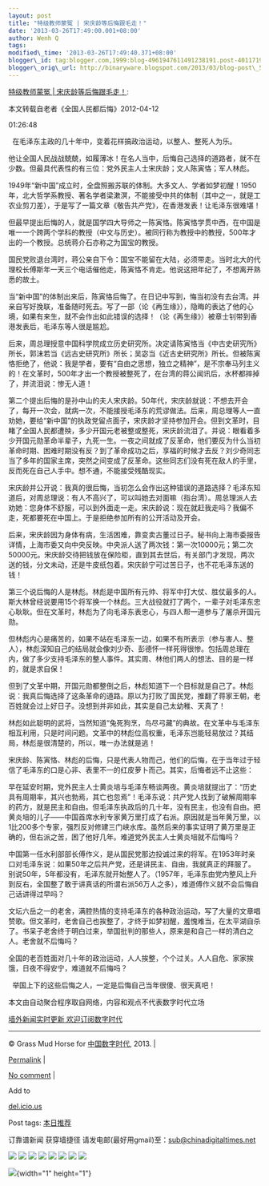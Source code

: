 ```yaml
--- 
layout: post 
title: "特级教师蒙冤 | 宋庆龄等后悔跟毛走！" 
date: '2013-03-26T17:49:00.001+08:00' 
author: Wenh Q
tags:
modified\_time: '2013-03-26T17:49:40.371+08:00' 
blogger\_id: tag:blogger.com,1999:blog-4961947611491238191.post-4011719663383928288
blogger\_orig\_url: http://binaryware.blogspot.com/2013/03/blog-post\_5252.html
---
```

[特级教师蒙冤 |
宋庆龄等后悔跟毛走！](http://feedproxy.google.com/~r/chinagfwblog/~3/gTDvML4zbbs/):

本文转载自老者《全国人民都后悔》2012-04-12



01:26:48





  在毛泽东主政的几十年中，变着花样搞政治运动，以整人、整死人为乐。



他让全国人民战战兢兢，如履薄冰！在名人当中，后悔自己选择的道路者，就不在少数。但最具代表性的有三位：党外民主人士宋庆龄；文人陈寅恪；军人林彪。









1949年“新中国”成立时，全盘照搬苏联的体制。大多文人、学者如梦初醒！1950年，北大哲学系教授、著名学者梁漱溟，不能接受中共的体制（其中之一，就是工农业剪刀差），于是写了一篇文章《敬告共产党》，在香港发表！让毛泽东很难堪！









但最早提出后悔的人，就是国学四大导师之一陈寅恪。陈寅恪学贯中西，在中国是唯一一个跨两个学科的教授（中文与历史）。被同行称为教授中的教授，500年才出的一个教授。总统蒋介石亦称之为国宝的教授。









国民党败退台湾时，蒋公亲自下令：国宝不能留在大陆，必须带走。当时北大的代理校长傅斯年一天三个电话催他走，陈寅恪不肯走。他说这把年纪了，不想离开熟悉的故土。









当“新中国”的体制出来后，陈寅恪后悔了。在日记中写到，悔当初没有去台湾。并亲自写好挽联，准备随时死去。写了一部（论《再生缘》），隐晦的表达了他的心境，如果有来生，就不会作出如此错误的选择！（论《再生缘》）被章士钊带到香港发表后，毛泽东等人很是尴尬。









后来，周总理授意中国科学院成立历史研究所。决定请陈寅恪当《中古史研究所》所长，郭沫若当《远古史研究所》所长；吴宓当《近古史研究所》所长。但被陈寅恪拒绝了，他说：我是学者，要有“自由之思想，独立之精神”，是不宗奉马列主义的！在文革时，500年才出一个教授被整死了，在台湾的蒋公闻讯后，水杯都摔掉了，并流泪说：惨无人道！









第二个提出后悔的是孙中山的夫人宋庆龄。50年代，宋庆龄就说：不想去开会了，每开一次会，就病一次，不能接授毛泽东的荒谬做法。后来，周总理等人一直劝她，要给“新中国”的执政党留点面子，宋庆龄才坚持参加开会。但到文革时，目睹了全国人民都遭殃，多少开国元老被整或整死，宋庆龄流泪了。并说：眼看着多少开国元勋革命半辈子，九死一生。一夜之间就成了反革命，他们要反为什么当初革命时期、困难时期没有反？到了革命成功之后，享福的时候才去反？刘少奇同志当了多年的国家主席，突然之间变成了反革命。这些同志们没有死在敌人的手里，反而死在自己人手中。想不通，不能接受残酷现实。









宋庆龄并公开说：我真的很后悔，当初怎么会作出这种错误的道路选择？毛泽东知道后，对周总理说：有人不高兴了，可以叫她去对面嘛（指台湾）。周总理派人去劝她：您身体不舒服，可以到外面走一走。宋庆龄说：现在就赶我走吗？我偏不走，死都要死在中国上。于是拒绝参加所有的公开活动及开会。









后来，宋庆龄因为身体有病，生活困难，靠变卖古董过日子。秘书向上海市委报告详情，上海市委又向中央反映。中央派人送了两次钱：第一次10000元；第二次50000元。宋庆龄交待把钱放在保险柜，直到其去世后，有关部门才发现，两次送的钱，分文未动，还是牛皮纸包着。宋庆龄宁可过苦日子，也不花毛泽东送的钱！









第三个说后悔的人是林彪。林彪是中国所有元帅、将军中打大仗、胜仗最多的人。斯大林曾经说要用15个将军换一个林彪。三大战役就打了两个，一辈子对毛泽东忠心耿耿。但在文革时，林彪为了向毛泽东表忠心，与四人帮一道参与了屠杀开国元勋。









但林彪内心是痛苦的，如果不站在毛泽东一边，如果不有所表示（参与害人、整人），林彪深知自己的结局就会像刘少奇、彭德怀一样死得很惨。包括周总理在内，做了多少支持毛泽东的整人事件。其实周、林他们两人的想法、目的是一样的，就是求自保！









但到了文革中期，开国元勋都整倒之后，林彪知道下一个目标就是自己了。林彪说：我真后悔选择了这条革命的道路。原以为打败了国民党，推翻了蒋家王朝，老百姓就会过上好日子。没想到并非如此，其实是自己太幼稚、天真了！









林彪如此聪明的武将，当然知道“兔死狗烹，鸟尽弓藏”的典故。在文革中与毛泽东相互利用，只是时间问题。文革中的林彪位高权重，毛泽东岂能轻易放过？其结局，林彪是很清楚的，所以，唯一办法就是逃！









宋庆龄、陈寅恪、林彪的后悔，只是代表人物而己，他们的后悔，在于当年过于轻信了毛泽东的口是心非、表里不一的红皮萝卜而己。其实，后悔者远不止这些：









早在延安时期，党外民主人士黄炎培与毛泽东畅谈两夜。黄炎培就提出了：“历史具有周期率，其兴也勃焉，其亡也忽焉”！毛泽东说：共产党人找到了破解周期率的药方，就是民主和自由。但毛泽东执政后的几十年，没有民主，也没有自由。把黄炎培的儿子——中国首席水利专家黄万里打成了右派。原因就是当年黄万里，以1比200多个专家，强烈反对修建三门峡水库。虽然后来的事实证明了黄万里是正确的，但右派之苦，困了他好几年。难道党外民主人士黄炎培就不后悔吗？









中国第一任水利部部长傅作义，是从国民党那边投诚过来的将军。在1953年时亲口对毛泽东说：如果50年之后共产党，还是讲民主、自由，我就真正的拜服了。别说50年，5年都没有，毛泽东就开始整人了。（1957年，毛泽东由党内整风上升到反右，全国整了敢于讲真话的所谓右派56万人之多），难道傅作义就不会后悔自己话讲得过早吗？









文坛六岳之一的老舍，满腔热情的支持毛泽东的各种政治运动，写了大量的文章唱赞歌。但文革时，老舍自己也挨整了，才终于如梦初醒，羞愧难当，在太平湖自杀了。书呆子老舍终于明白过来，举国批判的那些人，原来是和自己一样的清白之人。老舍就不后悔吗？









全国的老百姓面对几十年的政治运动，人人挨整，个个过关。人人自危、家家挨饿，日夜不得安宁，难道就不后悔吗？





  举国上下的这些后悔之人，一定是后悔自己当年很傻、很天真吧！

本文由自动聚合程序取自网络，内容和观点不代表数字时代立场



[墙外新闻实时更新 欢迎订阅数字时代](http://eepurl.com/msuvD)


















------------------------------------------------------------------------

© Grass Mud Horse for
[中国数字时代](https://kexueshangwang.info/chinese), 2013. |

[Permalink](https://kexueshangwang.info/chinese/2013/03/%e7%89%b9%e7%ba%a7%e6%95%99%e5%b8%88%e8%92%99%e5%86%a4-%e8%bd%ac%e8%bd%bd%e5%ae%8b%e5%ba%86%e9%be%84%e7%ad%89%e5%90%8e%e6%82%94%e8%b7%9f%e6%af%9b%e8%b5%b0%ef%bc%81/)
|

[No
comment](https://kexueshangwang.info/chinese/2013/03/%e7%89%b9%e7%ba%a7%e6%95%99%e5%b8%88%e8%92%99%e5%86%a4-%e8%bd%ac%e8%bd%bd%e5%ae%8b%e5%ba%86%e9%be%84%e7%ad%89%e5%90%8e%e6%82%94%e8%b7%9f%e6%af%9b%e8%b5%b0%ef%bc%81/#comments)
|

Add to

[del.icio.us](http://del.icio.us/post?url=https://kexueshangwang.info/chinese/2013/03/%e7%89%b9%e7%ba%a7%e6%95%99%e5%b8%88%e8%92%99%e5%86%a4-%e8%bd%ac%e8%bd%bd%e5%ae%8b%e5%ba%86%e9%be%84%e7%ad%89%e5%90%8e%e6%82%94%e8%b7%9f%e6%af%9b%e8%b5%b0%ef%bc%81/&title=%E7%89%B9%E7%BA%A7%E6%95%99%E5%B8%88%E8%92%99%E5%86%A4%20%7C%20%E5%AE%8B%E5%BA%86%E9%BE%84%E7%AD%89%E5%90%8E%E6%82%94%E8%B7%9F%E6%AF%9B%E8%B5%B0%EF%BC%81)





Post tags:
[本日推荐](https://kexueshangwang.info/chinese/tag/%e6%9c%ac%e6%97%a5%e6%8e%a8%e8%8d%90/?category=10466)



订靠谱新闻 获穿墙捷径
请发电邮(最好用gmail)至：sub@chinadigitaltimes.net





<div>

[![](http://feeds.feedburner.com/~ff/chinagfwblog?d=yIl2AUoC8zA)](http://feeds.feedburner.com/~ff/chinagfwblog?a=gTDvML4zbbs:BHFIabPHcm0:yIl2AUoC8zA)
[![](http://feeds.feedburner.com/~ff/chinagfwblog?i=gTDvML4zbbs:BHFIabPHcm0:-BTjWOF_DHI)](http://feeds.feedburner.com/~ff/chinagfwblog?a=gTDvML4zbbs:BHFIabPHcm0:-BTjWOF_DHI)
[![](http://feeds.feedburner.com/~ff/chinagfwblog?i=gTDvML4zbbs:BHFIabPHcm0:F7zBnMyn0Lo)](http://feeds.feedburner.com/~ff/chinagfwblog?a=gTDvML4zbbs:BHFIabPHcm0:F7zBnMyn0Lo)
[![](http://feeds.feedburner.com/~ff/chinagfwblog?i=gTDvML4zbbs:BHFIabPHcm0:V_sGLiPBpWU)](http://feeds.feedburner.com/~ff/chinagfwblog?a=gTDvML4zbbs:BHFIabPHcm0:V_sGLiPBpWU)
[![](http://feeds.feedburner.com/~ff/chinagfwblog?d=qj6IDK7rITs)](http://feeds.feedburner.com/~ff/chinagfwblog?a=gTDvML4zbbs:BHFIabPHcm0:qj6IDK7rITs)
[![](http://feeds.feedburner.com/~ff/chinagfwblog?d=l6gmwiTKsz0)](http://feeds.feedburner.com/~ff/chinagfwblog?a=gTDvML4zbbs:BHFIabPHcm0:l6gmwiTKsz0)
[![](http://feeds.feedburner.com/~ff/chinagfwblog?i=gTDvML4zbbs:BHFIabPHcm0:gIN9vFwOqvQ)](http://feeds.feedburner.com/~ff/chinagfwblog?a=gTDvML4zbbs:BHFIabPHcm0:gIN9vFwOqvQ)
[![](http://feeds.feedburner.com/~ff/chinagfwblog?d=TzevzKxY174)](http://feeds.feedburner.com/~ff/chinagfwblog?a=gTDvML4zbbs:BHFIabPHcm0:TzevzKxY174)

</div>

![](http://feeds.feedburner.com/~r/chinagfwblog/~4/gTDvML4zbbs){width="1"
height="1"}
